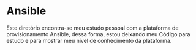 # Ansible
Este diretório encontra-se meu estudo pessoal com a plataforma de provisionamento Ansible, dessa forma, estou deixando meu Código para estudo e para mostrar meu nível de conhecimento da plataforma.
